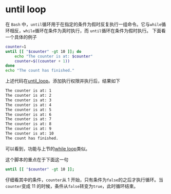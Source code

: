 # until loop
在 `Bash` 中，`until`循环用于在指定的条件为假时反复执行一组命令。它与`while`循环相反，`while`循环在条件为真时执行，而 `until`循环在条件为假时执行。
下面看一个具体的例子
```bash
counter=1
until [[ "$counter" -gt 10 ]]; do
    echo "The counter is at: $counter"
    counter=$((counter + 1))
done
echo "The count has finished."
```
上述代码在[until_loop](./until_loop)。添加执行权限并执行后，结果如下
```bash
The counter is at: 1
The counter is at: 2
The counter is at: 3
The counter is at: 4
The counter is at: 5
The counter is at: 6
The counter is at: 7
The counter is at: 8
The counter is at: 9
The counter is at: 10
The count has finished.
```
可以看到，功能与上节的[while loop](./while_loop)类似。

这个脚本的重点在于下面这一句
```sh
until [[ "$counter" -gt 10 ]];
```
仔细看其中的条件，`counter`从 1 开始，只有条件为`false`的之后才执行循环。当`counter`变成 11 的时候，条件从`false`转变为`true`，此时循环结束。
